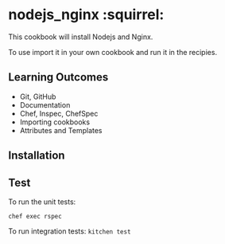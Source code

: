 # nodejs_nginx :squirrel:

This cookbook will install Nodejs and Nginx.

To use import it in your own cookbook and run it in the recipies.

## Learning Outcomes
- Git, GitHub
- Documentation
- Chef, Inspec, ChefSpec
- Importing cookbooks
- Attributes and Templates


## Installation





## Test

To run the unit tests:

`chef exec rspec`

To run integration tests:
`kitchen test`

